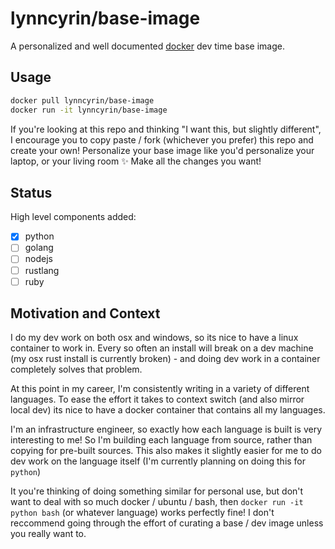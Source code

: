 # lynncyrin/base-image

A personalized and well documented [docker](https://www.docker.com/) dev time base image.

## Usage

```bash
docker pull lynncyrin/base-image
docker run -it lynncyrin/base-image
```

If you're looking at this repo and thinking "I want this, but slightly different", I encourage you to copy paste / fork (whichever you prefer) this repo and create your own! Personalize your base image like you'd personalize your laptop, or your living room ✨ Make all the changes you want!

## Status

High level components added:

- [x] python
- [ ] golang
- [ ] nodejs
- [ ] rustlang
- [ ] ruby

## Motivation and Context

I do my dev work on both osx and windows, so its nice to have a linux container to work in. Every so often an install will break on a dev machine (my osx rust install is currently broken) - and doing dev work in a container completely solves that problem.

At this point in my career, I'm consistently writing in a variety of different languages. To ease the effort it takes to context switch (and also mirror local dev) its nice to have a docker container that contains all my languages.

I'm an infrastructure engineer, so exactly how each language is built is very interesting to me! So I'm building each language from source, rather than copying for pre-built sources. This also makes it slightly easier for me to do dev work on the language itself (I'm currently planning on doing this for `python`)

It you're thinking of doing something similar for personal use, but don't want to deal with so much docker / ubuntu / bash, then `docker run -it python bash` (or whatever language) works perfectly fine! I don't reccommend going through the effort of curating a base / dev image unless you really want to.
